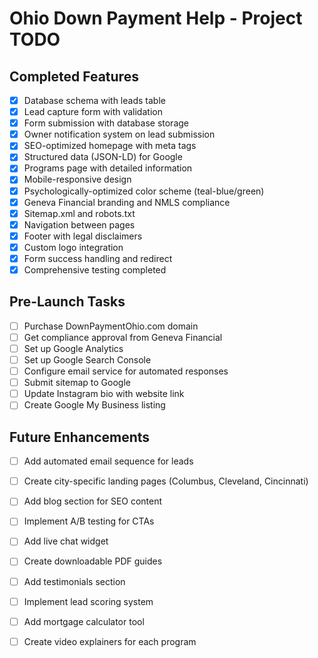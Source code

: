 # Ohio Down Payment Help - Project TODO

## Completed Features

- [x] Database schema with leads table
- [x] Lead capture form with validation
- [x] Form submission with database storage
- [x] Owner notification system on lead submission
- [x] SEO-optimized homepage with meta tags
- [x] Structured data (JSON-LD) for Google
- [x] Programs page with detailed information
- [x] Mobile-responsive design
- [x] Psychologically-optimized color scheme (teal-blue/green)
- [x] Geneva Financial branding and NMLS compliance
- [x] Sitemap.xml and robots.txt
- [x] Navigation between pages
- [x] Footer with legal disclaimers
- [x] Custom logo integration
- [x] Form success handling and redirect
- [x] Comprehensive testing completed

## Pre-Launch Tasks

- [ ] Purchase DownPaymentOhio.com domain
- [ ] Get compliance approval from Geneva Financial
- [ ] Set up Google Analytics
- [ ] Set up Google Search Console
- [ ] Configure email service for automated responses
- [ ] Submit sitemap to Google
- [ ] Update Instagram bio with website link
- [ ] Create Google My Business listing

## Future Enhancements

- [ ] Add automated email sequence for leads
- [ ] Create city-specific landing pages (Columbus, Cleveland, Cincinnati)
- [ ] Add blog section for SEO content
- [ ] Implement A/B testing for CTAs
- [ ] Add live chat widget
- [ ] Create downloadable PDF guides
- [ ] Add testimonials section
- [ ] Implement lead scoring system
- [ ] Add mortgage calculator tool
- [ ] Create video explainers for each program

